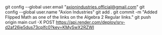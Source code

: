 git config --global user.email "axionindustries.official@gmail.com"
git config --global user.name "Axion Industries"
git add .
git commit -m "Added Flipped Math as one of the links on the Algebra 2 Regular links."
git push origin main
curl -X POST https://api.render.com/deploy/srv-d2af26je5dus73cplfc0?key=KMySwX2RZWI